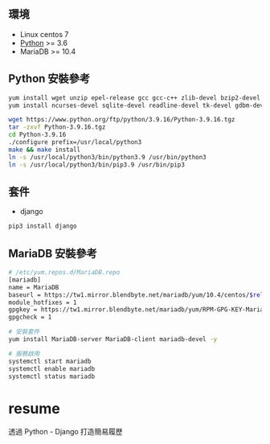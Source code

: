 

## 環境
* Linux centos 7
* [Python](https://www.python.org/downloads/) >= 3.6
* MariaDB >= 10.4

## Python 安裝參考
```bash
yum install wget unzip epel-release gcc gcc-c++ zlib-devel bzip2-devel openssl-devel -y
yum install ncurses-devel sqlite-devel readline-devel tk-devel gdbm-devel db4-devel libpcap-devel xz-devel libffi-devel make -y

wget https://www.python.org/ftp/python/3.9.16/Python-3.9.16.tgz
tar -zxvf Python-3.9.16.tgz
cd Python-3.9.16
./configure prefix=/usr/local/python3
make && make install
ln -s /usr/local/python3/bin/python3.9 /usr/bin/python3 
ln -s /usr/local/python3/bin/pip3.9 /usr/bin/pip3
```

## 套件
* django
```bash
pip3 install django
```

## MariaDB 安裝參考
```bash
# /etc/yum.repos.d/MariaDB.repo
[mariadb]
name = MariaDB
baseurl = https://tw1.mirror.blendbyte.net/mariadb/yum/10.4/centos/$releasever/$basearch
module_hotfixes = 1
gpgkey = https://tw1.mirror.blendbyte.net/mariadb/yum/RPM-GPG-KEY-MariaDB
gpgcheck = 1

# 安裝套件
yum install MariaDB-server MariaDB-client mariadb-devel -y

# 服務啟用
systemctl start mariadb
systemctl enable mariadb
systemctl status mariadb
```

# resume
透過 Python - Django 打造簡易履歷

